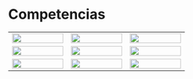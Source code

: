 # Competencias
<table align="center">
  <tbody>
  <tr>
    <td width="10%"><a href="#" width="33%"><img src="https://www.vectorlogo.zone/logos/python/python-icon.svg" width="100%"></a></td>
    <td width="10%"><a href="#" width="33%"><img src="https://www.vectorlogo.zone/logos/r-project/r-project-official.svg" width="100%"></a></td>
    <td width="10%"><a href="#" width="33%"><img src="https://www.vectorlogo.zone/logos/djangoproject/djangoproject-icon.svg" width="100%"></a></td>
  </tr>
  <tr>
    <td width="10%"><a href="#" width="33%"><img src="https://upload.wikimedia.org/wikipedia/commons/thumb/e/ed/Pandas_logo.svg/330px-Pandas_logo.svg.png" width="100%"></a></td>
    <td width="10%"><a href="#" width="33%"><img src="https://www.vectorlogo.zone/logos/numpy/numpy-icon.svg" width="100%"></a></td>
    <td width="10%"><a href="#" width="33%"><img src="https://www.vectorlogo.zone/logos/git-scm/git-scm-icon.svg" width="100%"></a></td>
  </tr>
  <tr>
    <td width="10%"><a href="#" width="33%"><img src="https://www.vectorlogo.zone/logos/mysql/mysql-icon.svg" width="100%"></a></td>
    <td width="10%"><a href="#" width="33%"><img src="https://www.vectorlogo.zone/logos/postgresql/postgresql-icon.svg" width="100%"></a></td>
    <td width="10%"><a href="#" width="33%"><img src="https://www.vectorlogo.zone/logos/microsoft_powerbi/microsoft_powerbi-icon.svg" width="100%"></a></td>
  </tr>
  <tbody> 
</table>

